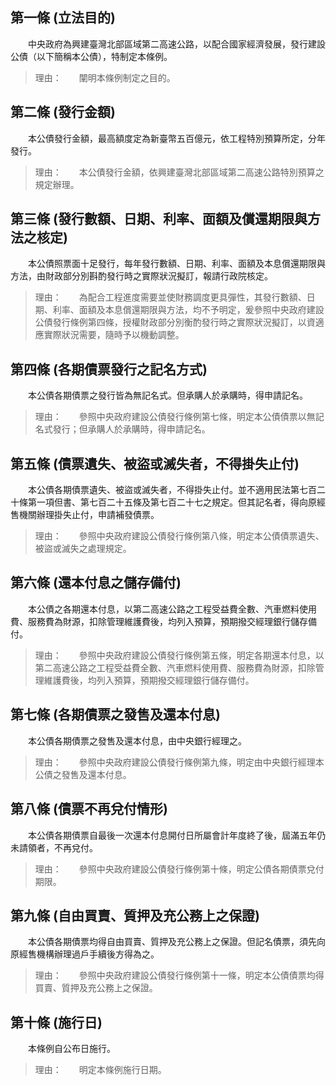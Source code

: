 第一條 (立法目的)
-----------------
　　中央政府為興建臺灣北部區域第二高速公路，以配合國家經濟發展，發行建設公債（以下簡稱本公債），特制定本條例。  
> 理由：　　闡明本條例制定之目的。



第二條 (發行金額)
-----------------
　　本公債發行金額，最高額度定為新臺幣五百億元，依工程特別預算所定，分年發行。  
> 理由：　　本公債發行金額，依興建臺灣北部區域第二高速公路特別預算之規定辦理。



第三條 (發行數額、日期、利率、面額及償還期限與方法之核定)
---------------------------------------------------------
　　本公債照票面十足發行，每年發行數額、日期、利率、面額及本息償還期限與方法，由財政部分別斟酌發行時之實際狀況擬訂，報請行政院核定。  
> 理由：　　為配合工程進度需要並使財務調度更具彈性，其發行數額、日期、利率、面額及本息償還期限與方法，均不予明定，爰參照中央政府建設公債發行條例第四條，授權財政部分別衡酌發行時之實際狀況擬訂，以資適應實際狀況需要，隨時予以機動調整。



第四條 (各期債票發行之記名方式)
-------------------------------
　　本公債各期債票之發行皆為無記名式。但承購人於承購時，得申請記名。  
> 理由：　　參照中央政府建設公債發行條例第七條，明定本公債債票以無記名式發行；但承購人於承購時，得申請記名。



第五條 (債票遺失、被盜或滅失者，不得掛失止付)
---------------------------------------------
　　本公債各期債票遺失、被盜或滅失者，不得掛失止付。並不適用民法第七百二十條第一項但書、第七百二十五條及第七百二十七之規定。但其記名者，得向原經售機關辦理掛失止付，申請補發債票。  
> 理由：　　參照中央政府建設公債發行條例第八條，明定本公債債票遺失、被盜或滅失之處理規定。



第六條 (還本付息之儲存備付)
---------------------------
　　本公債之各期還本付息，以第二高速公路之工程受益費全數、汽車燃料使用費、服務費為財源，扣除管理維護費後，均列入預算，預期撥交經理銀行儲存備付。  
> 理由：　　參照中央政府建設公債發行條例第五條，明定各期還本付息，以第二高速公路之工程受益費全數、汽車燃料使用費、服務費為財源，扣除管理維護費後，均列入預算，預期撥交經理銀行儲存備付。



第七條 (各期債票之發售及還本付息)
---------------------------------
　　本公債各期債票之發售及還本付息，由中央銀行經理之。  
> 理由：　　參照中央政府建設公債發行條例第九條，明定由中央銀行經理本公債之發售及還本付息。



第八條 (債票不再兌付情形)
-------------------------
　　本公債各期債票自最後一次還本付息開付日所屬會計年度終了後，屆滿五年仍未請領者，不再兌付。  
> 理由：　　參照中央政府建設公債發行條例第十條，明定公債各期債票兌付期限。



第九條 (自由買賣、質押及充公務上之保證)
---------------------------------------
　　本公債各期債票均得自由買賣、質押及充公務上之保證。但記名債票，須先向原經售機構辦理過戶手續後方得為之。  
> 理由：　　參照中央政府建設公債發行條例第十一條，明定本公債債票均得買賣、質押及充公務上之保證。



第十條 (施行日)
---------------
　　本條例自公布日施行。  
> 理由：　　明定本條例施行日期。
